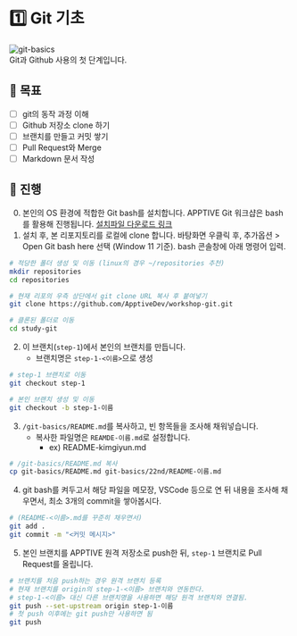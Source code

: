 # 1️⃣️ Git 기초
![git-basics](https://digitalvarys.com/wp-content/uploads/2019/06/Git-Basics-and-Beginners-Guide-1.png)  
Git과 Github 사용의 첫 단계입니다. 

## 🎯️ 목표
- [ ] git의 동작 과정 이해
- [ ] Github 저장소 clone 하기
- [ ] 브랜치를 만들고 커밋 쌓기
- [ ] Pull Request와 Merge
- [ ] Markdown 문서 작성

## 📜️ 진행
0. 본인의 OS 환경에 적합한 Git bash를 설치합니다. APPTIVE Git 워크샵은 bash를 활용해 진행됩니다. [설치파일 다운로드 링크](https://git-scm.com/downloads)
1. 설치 후, 본 리포지토리를 로컬에 clone 합니다. 바탕화면 우클릭 후, 추가옵션 > Open Git bash here 선택 (Window 11 기준). bash 콘솔창에 아래 명령어 입력.
```bash
# 적당한 폴더 생성 및 이동 (linux의 경우 ~/repositories 추천)
mkdir repositories
cd repositories 

# 현재 리포의 우측 상단에서 git clone URL 복사 후 붙여넣기
git clone https://github.com/ApptiveDev/workshop-git.git

# 클론된 폴더로 이동
cd study-git
```
2. 이 브랜치(`step-1`)에서 본인의 브랜치를 만듭니다.
    - 브랜치명은 `step-1-<이름>`으로 생성
```bash
# step-1 브랜치로 이동
git checkout step-1

# 본인 브랜치 생성 및 이동
git checkout -b step-1-이름
```
3. `/git-basics/README.md`를 복사하고, 빈 항목들을 조사해 채워넣습니다.
    - 복사한 파일명은 `REAMDE-이름.md`로 설정합니다.
      - ex) README-kimgiyun.md
```bash
# /git-basics/README.md 복사
cp git-basics/README.md git-basics/22nd/README-이름.md
```

4. git bash를 켜두고서 해당 파일을 메모장, VSCode 등으로 연 뒤 내용을 조사해 채우면서, 최소 3개의 commit을 쌓아봅시다.
```bash
# (README-<이름>.md를 꾸준히 채우면서)
git add .
git commit -m "<커밋 메시지>"
```

5. 본인 브랜치를 APPTIVE 원격 저장소로 push한 뒤, `step-1` 브랜치로 Pull Request를 올립니다.
```bash
# 브랜치를 처음 push하는 경우 원격 브랜치 등록
# 현재 브랜치를 origin의 step-1-<이름> 브랜치와 연동한다.
# step-1-<이름> 대신 다른 브랜치명을 사용하면 해당 원격 브랜치와 연결됨.
git push --set-upstream origin step-1-이름
# 첫 push 이후에는 git push만 사용하면 됨
git push
```
